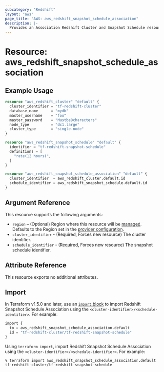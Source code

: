 ```yaml
---
subcategory: "Redshift"
layout: "aws"
page_title: "AWS: aws_redshift_snapshot_schedule_association"
description: |-
  Provides an Association Redshift Cluster and Snapshot Schedule resource.
---
```


# Resource: aws_redshift_snapshot_schedule_association

## Example Usage

```terraform
resource "aws_redshift_cluster" "default" {
  cluster_identifier = "tf-redshift-cluster"
  database_name      = "mydb"
  master_username    = "foo"
  master_password    = "Mustbe8characters"
  node_type          = "dc1.large"
  cluster_type       = "single-node"
}

resource "aws_redshift_snapshot_schedule" "default" {
  identifier = "tf-redshift-snapshot-schedule"
  definitions = [
    "rate(12 hours)",
  ]
}

resource "aws_redshift_snapshot_schedule_association" "default" {
  cluster_identifier  = aws_redshift_cluster.default.id
  schedule_identifier = aws_redshift_snapshot_schedule.default.id
}
```

## Argument Reference

This resource supports the following arguments:

* `region` – (Optional) Region where this resource will be [managed](https://docs.aws.amazon.com/general/latest/gr/rande.html#regional-endpoints). Defaults to the Region set in the [provider configuration](https://registry.terraform.io/providers/hashicorp/aws/latest/docs#aws-configuration-reference).
* `cluster_identifier` - (Required, Forces new resource) The cluster identifier.
* `schedule_identifier` - (Required, Forces new resource) The snapshot schedule identifier.

## Attribute Reference

This resource exports no additional attributes.

## Import

In Terraform v1.5.0 and later, use an [`import` block](https://developer.hashicorp.com/terraform/language/import) to import Redshift Snapshot Schedule Association using the `<cluster-identifier>/<schedule-identifier>`. For example:

```terraform
import {
  to = aws_redshift_snapshot_schedule_association.default
  id = "tf-redshift-cluster/tf-redshift-snapshot-schedule"
}
```

Using `terraform import`, import Redshift Snapshot Schedule Association using the `<cluster-identifier>/<schedule-identifier>`. For example:

```console
% terraform import aws_redshift_snapshot_schedule_association.default tf-redshift-cluster/tf-redshift-snapshot-schedule
```
